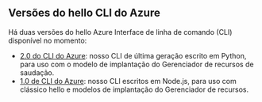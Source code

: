 ## <a name="versions-of-hello-azure-cli"></a>Versões do hello CLI do Azure

Há duas versões do hello Azure Interface de linha de comando (CLI) disponível no momento:

* [2.0 do CLI do Azure](../articles/storage/common/storage-azure-cli.md): nosso CLI de última geração escrito em Python, para uso com o modelo de implantação do Gerenciador de recursos de saudação.
* [1.0 de CLI do Azure](../articles/storage/common/storage-azure-cli-nodejs.md): nosso CLI escritos em Node.js, para uso com clássico hello e modelos de implantação do Gerenciador de recursos.
